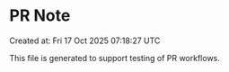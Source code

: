 # PR Note

Created at: Fri 17 Oct 2025 07:18:27 UTC

This file is generated to support testing of PR workflows.
